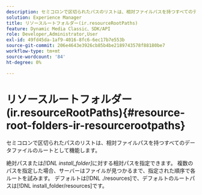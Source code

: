 ```yaml
---
description: セミコロンで区切られたパスのリストは、相対ファイルパスを持つすべてのデータファイルのルートとして機能します。
solution: Experience Manager
title: リソースルートフォルダー(ir.resourceRootPaths)
feature: Dynamic Media Classic、SDK/API
role: Developer,Administrator,User
exl-id: 49fd45da-1af9-4016-8fc6-6ec17b7e553b
source-git-commit: 206e4643e3926cb85b4be2189743578f88180be7
workflow-type: tm+mt
source-wordcount: '84'
ht-degree: 0%

---
```


# リソースルートフォルダー(ir.resourceRootPaths){#resource-root-folders-ir-resourcerootpaths}

セミコロンで区切られたパスのリストは、相対ファイルパスを持つすべてのデータファイルのルートとして機能します。

絶対パスまたは&#x200B;*[!DNL install_folder]*&#x200B;に対する相対パスを指定できます。 複数のパスを指定した場合、サーバーはファイルが見つかるまで、指定された順序で各ルートを試みます。 デフォルトは[!DNL ./resources]で、デフォルトのルートパスは[!DNL install_folder/resources]です。
